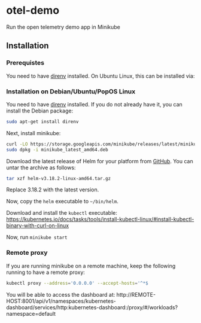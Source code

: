# otel-demo
Run the open telemetry demo app in Minikube

## Installation

### Prerequistes
You need to have [direnv](https://direnv.net/) installed. On Ubuntu Linux, this can be
installed via:


### Installation on Debian/Ubuntu/PopOS Linux
You need to have [direnv](https://direnv.net/) installed. If you do not already have it,
you can install the Debian package:

```sh
sudo apt-get install direnv
```

Next, install minikube:

```sh
curl -LO https://storage.googleapis.com/minikube/releases/latest/minikube_latest_amd64.deb
sudo dpkg -i minikube_latest_amd64.deb
```

Download the latest release of Helm for your platform from
[GitHub](https://github.com/helm/helm/releases). You can untar the archive as follows:

```sh
tar xzf helm-v3.18.2-linux-amd64.tar.gz
```

Replace 3.18.2 with the latest version.

Now, copy the `helm` executable to `~/bin/helm`.

Download and install the `kubectl` executable:
https://kubernetes.io/docs/tasks/tools/install-kubectl-linux/#install-kubectl-binary-with-curl-on-linux

Now, run `minikube start`

### Remote proxy
If you are running minikube on a remote machine, keep the following running to have a remote proxy:
```sh
kubectl proxy --address='0.0.0.0' --accept-hosts='^*$
```

You will be able to access the dashboard at:
http://REMOTE-HOST:8001/api/v1/namespaces/kubernetes-dashboard/services/http:kubernetes-dashboard:/proxy/#/workloads?namespace=default
